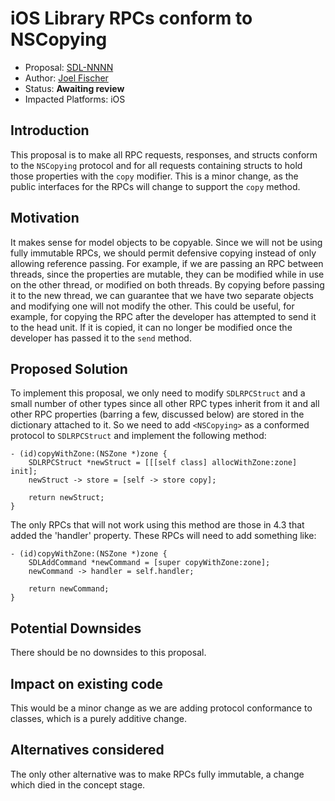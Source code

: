 # iOS Library RPCs conform to NSCopying
* Proposal: [SDL-NNNN](NNNN-filename.md)
* Author: [Joel Fischer](https://github.com/joeljfischer)
* Status: **Awaiting review**
* Impacted Platforms: iOS

## Introduction
This proposal is to make all RPC requests, responses, and structs conform to the `NSCopying` protocol and for all requests containing structs to hold those properties with the `copy` modifier. This is a minor change, as the public interfaces for the RPCs will change to support the `copy` method.

## Motivation
It makes sense for model objects to be copyable. Since we will not be using fully immutable RPCs, we should permit defensive copying instead of only allowing reference passing. For example, if we are passing an RPC between threads, since the properties are mutable, they can be modified while in use on the other thread, or modified on both threads. By copying before passing it to the new thread, we can guarantee that we have two separate objects and modifying one will not modify the other. This could be useful, for example, for copying the RPC after the developer has attempted to send it to the head unit. If it is copied, it can no longer be modified once the developer has passed it to the `send` method.

## Proposed Solution
To implement this proposal, we only need to modify `SDLRPCStruct` and a small number of other types since all other RPC types inherit from it and all other RPC properties (barring a few, discussed below) are stored in the dictionary attached to it. So we need to add `<NSCopying>` as a conformed protocol to `SDLRPCStruct` and implement the following method:

```
- (id)copyWithZone:(NSZone *)zone {
    SDLRPCStruct *newStruct = [[[self class] allocWithZone:zone] init];
    newStruct -> store = [self -> store copy];

    return newStruct;
}
```

The only RPCs that will not work using this method are those in 4.3 that added the 'handler' property. These RPCs will need to add something like:

```
- (id)copyWithZone:(NSZone *)zone {
    SDLAddCommand *newCommand = [super copyWithZone:zone];
    newCommand -> handler = self.handler;

    return newCommand;
}
```

## Potential Downsides
There should be no downsides to this proposal.

## Impact on existing code
This would be a minor change as we are adding protocol conformance to classes, which is a purely additive change.

## Alternatives considered
The only other alternative was to make RPCs fully immutable, a change which died in the concept stage.

